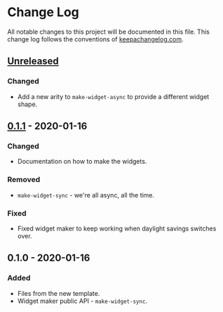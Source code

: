 # Change Log
All notable changes to this project will be documented in this file. This change log follows the conventions of [keepachangelog.com](http://keepachangelog.com/).

## [Unreleased]
### Changed
- Add a new arity to `make-widget-async` to provide a different widget shape.

## [0.1.1] - 2020-01-16
### Changed
- Documentation on how to make the widgets.

### Removed
- `make-widget-sync` - we're all async, all the time.

### Fixed
- Fixed widget maker to keep working when daylight savings switches over.

## 0.1.0 - 2020-01-16
### Added
- Files from the new template.
- Widget maker public API - `make-widget-sync`.

[Unreleased]: https://github.com/your-name/futebol/compare/0.1.1...HEAD
[0.1.1]: https://github.com/your-name/futebol/compare/0.1.0...0.1.1
